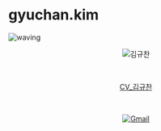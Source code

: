 <!--
# Bigbreadguy
![waving](https://capsule-render.vercel.app/api?type=waving&height=200&text=Hi_there👋!&fontAlign=80&fontAlignY=40&color=gradient)
<div align=center>
  
[![Gmail](https://img.shields.io/static/v1?style=for-the-badge&message=Gmail&color=EA4335&logo=Gmail&logoColor=FFFFFF&label=)](mailto:schadenlim@gmail.com)

</br>

[<img src="./assets/logo_brunch_crop.png">](https://brunch.co.kr/@come162003)

</br>

[//]: [![Alookso](https://alook.so/assets/union-black-4b2a377fcf3fb369d0e0ef9e9b976baba66dd70e9e4f32568b2e1d23c20b281a.svg)](https://alook.so/users/xgvtyo) 

</div>

## Experiences
- MS Student in Hanyang University(Seoul), Department of Civil & Environmental Engineering | 2020.03 ~ present
- BS in Hanyang University(Seoul), Civil Engineering(1st) & Entrepreneurship(2nd) | 2014.03 ~ 2020.02

## Awards & Certificates
- 2021 **HY-Seongdong Campustown Startup Contest** awardee | 2021.07.09
- **AWP University** L1 WFP Intermediate Certification with Advanced Practical Exercises | 2021.06.25
- Top prize at 2020 **K-Startup Entrepreneur Camp**(Hanyang University) | 2020.12.26
- **AWP University** Workface Planning Certificate | 2020.12.11
- **AWP University** Intermediate Level Certificate | 2020.12.03
- Mobility challenger award at 2018 **Hyundai NGV 미래모빌리티 경진대회**
- Bronze award at 2018 **AI School - Korea University Innovation Center for Engineering Education**

## Online Publications
- **Soprize 선정 답변** - [한국에 '리액션' 하고 있는 이들은 누구인가요? - 우리는 어떤 영상에 열광하는가?](https://alook.so/posts/g3wtRX)
-->

# gyuchan.kim

![waving](https://capsule-render.vercel.app/api?type=waving&height=200&text=Hello_World!👋&fontAlign=80&fontAlignY=40&color=gradient)
<div align=center>

  ![김규찬](https://user-images.githubusercontent.com/57984890/140016558-93179e91-3225-4024-908f-56fa0e6ff8ec.jpg)

  </br>

  [CV_김규찬](https://github.com/ros-planning/navigation/files/7465703/CV_._.pdf)

  </br>

  [![Gmail](https://img.shields.io/static/v1?style=for-the-badge&message=Gmail&color=EA4335&logo=Gmail&logoColor=FFFFFF&label=)](mailto:civil7650@gmail.com)

  </br>

</div>

